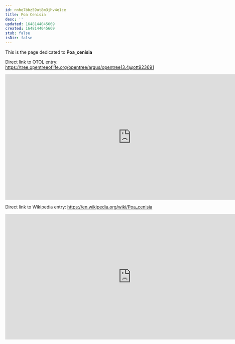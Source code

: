 ```yaml
---
id: nnhe7bbz59ut8m3jhv4e1ce
title: Poa Cenisia
desc: ''
updated: 1648144045669
created: 1648144045669
stub: false
isDir: false
---
```

This is the page dedicated to **Poa_cenisia**


Direct link to OTOL entry: https://tree.opentreeoflife.org/opentree/argus/opentree13.4@ott923691



<html>
    <body>
    <iframe src="https://tree.opentreeoflife.org/opentree/argus/opentree13.4@ott923691"
    width="800" height="400" frameborder="0" allowfullscreen> </iframe>
    </body>
</html>
    


Direct link to Wikipedia entry: https://en.wikipedia.org/wiki/Poa_cenisia



<html>
    <body>
    <iframe src="https://en.wikipedia.org/wiki/Poa_cenisia"
    width="800" height="400" frameborder="0" allowfullscreen> </iframe>
    </body>
</html>
    
